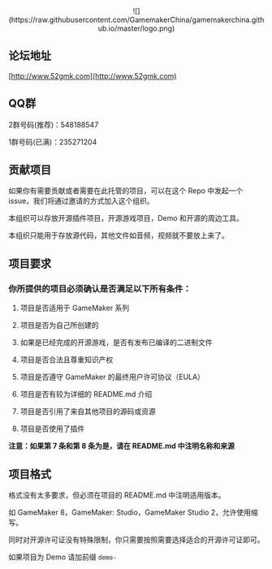 <center> ![](https://raw.githubusercontent.com/GamemakerChina/gamemakerchina.github.io/master/logo.png) </center>

## 论坛地址

[http://www.52gmk.com](http://www.52gmk.com)

## QQ群

2群号码(推荐)：548188547

1群号码(已满)：235271204

## 贡献项目

如果你有需要贡献或者需要在此托管的项目，可以在这个 Repo 中发起一个 issue，我们将通过邀请的方式加入这个组织。

本组织可以存放开源插件项目，开源游戏项目，Demo 和开源的周边工具。

本组织只能用于存放源代码，其他文件如音频，视频就不要放上来了。

## 项目要求

### 你所提供的项目必须确认是否满足以下所有条件：

 1. 项目是否适用于 GameMaker 系列
 
 2. 项目是否为自己所创建的
 
 3. 如果是已经完成的开源游戏，是否有发布已编译的二进制文件
 
 4. 项目是否合法且尊重知识产权
 
 5. 项目是否遵守 GameMaker 的最终用户许可协议（EULA）
 
 6. 项目是否有较为详细的 README.md 介绍
 
 7. 项目是否引用了来自其他项目的源码或资源
 
 8. 项目是否使用了插件
 
**注意：如果第 7 条和第 8 条为是，请在 README.md 中注明名称和来源**

## 项目格式

格式没有太多要求，但必须在项目的 README.md 中注明适用版本。

如 GameMaker 8，GameMaker: Studio，GameMaker Studio 2，允许使用缩写。

同时对开源许可证没有特殊限制，你只需要按照需要选择适合的开源许可证即可。

如果项目为 Demo 请加前缀 `demo-`
